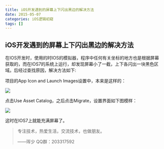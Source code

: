 ```yaml
---
title: iOS开发遇到的屏幕上下闪出黑边的解决方法
date: 2015-05-07
categories: iOS逻辑初窥
tags: []
---
```

## iOS开发遇到的屏幕上下闪出黑边的解决方法

在IOS开发时，使用的时IOS的模拟器，程序中任何有关坐标的地方也是根据屏幕获取的，而在IOS7的系统上运行，却发现屏幕小了一截，上下各闪出一块黑色区域。后经过查找原因，解决方法如下:

项目的App Icon and Launch Images设置中，本来是这样的：

![](http://static.oschina.net/uploads/space/2015/0507/114106_K6Ia_2340880.png)

点击Use Asset Catalog，之后点击Migrate，设置界面如下图模样：

![](http://static.oschina.net/uploads/space/2015/0507/114352_YBhO_2340880.png)

这时在IOS7上就能充满屏幕了。

> 专注技术，热爱生活，交流技术，也做朋友。
> 
> ——珲少 QQ群：203317592
